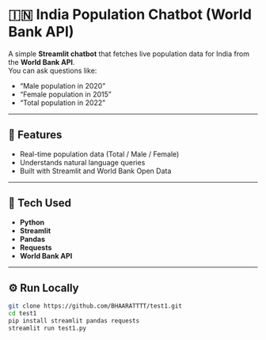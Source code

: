 # 🇮🇳 India Population Chatbot (World Bank API)

A simple **Streamlit chatbot** that fetches live population data for India from the **World Bank API**.  
You can ask questions like:
- “Male population in 2020”
- “Female population in 2015”
- “Total population in 2022”

---

## 🚀 Features
- Real-time population data (Total / Male / Female)
- Understands natural language queries
- Built with Streamlit and World Bank Open Data

---

## 🧠 Tech Used
- **Python**
- **Streamlit**
- **Pandas**
- **Requests**
- **World Bank API**

---

## ⚙️ Run Locally
```bash
git clone https://github.com/BHAARATTTT/test1.git
cd test1
pip install streamlit pandas requests
streamlit run test1.py
